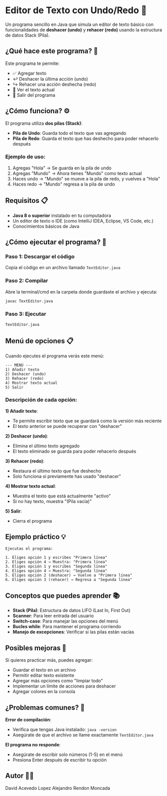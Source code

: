 # Editor de Texto con Undo/Redo 📝

Un programa sencillo en Java que simula un editor de texto básico con funcionalidades de **deshacer (undo)** y **rehacer (redo)** usando la estructura de datos Stack (Pila).

## ¿Qué hace este programa? 🤔

Este programa te permite:
- ✅ Agregar texto
- ↩️ Deshacer la última acción (undo)
- ↪️ Rehacer una acción deshecha (redo)
- 👀 Ver el texto actual
- 🚪 Salir del programa

## ¿Cómo funciona? ⚙️

El programa utiliza **dos pilas (Stack)**:
- **Pila de Undo**: Guarda todo el texto que vas agregando
- **Pila de Redo**: Guarda el texto que has deshecho para poder rehacerlo después

### Ejemplo de uso:
1. Agregas "Hola" → Se guarda en la pila de undo
2. Agregas "Mundo" → Ahora tienes "Mundo" como texto actual
3. Haces undo → "Mundo" se mueve a la pila de redo, y vuelves a "Hola"
4. Haces redo → "Mundo" regresa a la pila de undo

## Requisitos 📋

- **Java 8 o superior** instalado en tu computadora
- Un editor de texto o IDE (como IntelliJ IDEA, Eclipse, VS Code, etc.)
- Conocimientos básicos de Java

## ¿Cómo ejecutar el programa? 🚀

### Paso 1: Descargar el código
Copia el código en un archivo llamado `TextEditor.java`

### Paso 2: Compilar
Abre la terminal/cmd en la carpeta donde guardaste el archivo y ejecuta:
```bash
javac TextEditor.java
```

### Paso 3: Ejecutar
```bash
TextEditor.java
```

## Menú de opciones 📋

Cuando ejecutes el programa verás este menú:

```
--- MENÚ ---
1) Añadir texto
2) Deshacer (undo)
3) Rehacer (redo)
4) Mostrar texto actual
5) Salir
```

### Descripción de cada opción:

**1) Añadir texto**: 
- Te permite escribir texto que se guardará como la versión más reciente
- El texto anterior se puede recuperar con "deshacer"

**2) Deshacer (undo)**:
- Elimina el último texto agregado
- El texto eliminado se guarda para poder rehacerlo después

**3) Rehacer (redo)**:
- Restaura el último texto que fue deshecho
- Solo funciona si previamente has usado "deshacer"

**4) Mostrar texto actual**:
- Muestra el texto que está actualmente "activo"
- Si no hay texto, muestra "(Pila vacía)"

**5) Salir**:
- Cierra el programa

## Ejemplo práctico 💡

```
Ejecutas el programa:

1. Eliges opción 1 y escribes "Primera línea"
2. Eliges opción 4 → Muestra: "Primera línea"
3. Eliges opción 1 y escribes "Segunda línea"  
4. Eliges opción 4 → Muestra: "Segunda línea"
5. Eliges opción 2 (deshacer) → Vuelve a "Primera línea"
6. Eliges opción 3 (rehacer) → Regresa a "Segunda línea"
```

## Conceptos que puedes aprender 📚

- **Stack (Pila)**: Estructura de datos LIFO (Last In, First Out)
- **Scanner**: Para leer entrada del usuario
- **Switch-case**: Para manejar las opciones del menú
- **Bucles while**: Para mantener el programa corriendo
- **Manejo de excepciones**: Verificar si las pilas están vacías

## Posibles mejoras 🔧

Si quieres practicar más, puedes agregar:
- Guardar el texto en un archivo
- Permitir editar texto existente
- Agregar más opciones como "limpiar todo"
- Implementar un límite de acciones para deshacer
- Agregar colores en la consola

## ¿Problemas comunes? 🐛

**Error de compilación**: 
- Verifica que tengas Java instalado: `java -version`
- Asegúrate de que el archivo se llame exactamente `TextEditor.java`

**El programa no responde**:
- Asegúrate de escribir solo números (1-5) en el menú
- Presiona Enter después de escribir tu opción

## Autor 👨‍💻

David Acevedo Lopez
Alejandro Rendon Moncada
